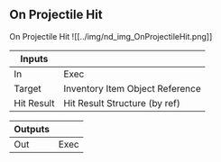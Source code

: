 ## On Projectile Hit
On Projectile Hit
![[../img/nd_img_OnProjectileHit.png]]

|Inputs||
|--|--|
| In | Exec |
| Target | Inventory Item Object Reference |
| Hit Result | Hit Result Structure (by ref) |

|Outputs||
|--|--|
| Out | Exec |
